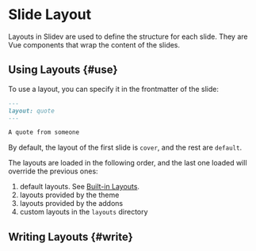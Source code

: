 # Slide Layout

Layouts in Slidev are used to define the structure for each slide. They are Vue components that wrap the content of the slides.

## Using Layouts {#use}

To use a layout, you can specify it in the frontmatter of the slide:

```md
---
layout: quote
---

A quote from someone
```

By default, the layout of the first slide is `cover`, and the rest are `default`.

The layouts are loaded in the following order, and the last one loaded will override the previous ones:

1. default layouts. See [Built-in Layouts](../builtin/layouts).
2. layouts provided by the theme
3. layouts provided by the addons
4. custom layouts in the `layouts` directory

<SeeAlso :links="[
  'features/slot-sugar',
]" />

## Writing Layouts {#write}

<LinkCard link="guide/write-layout" />
